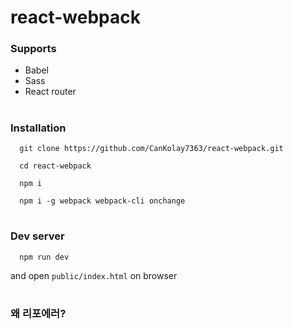 # react-webpack

### Supports
  
  - Babel
  - Sass
  - React router
  
#
### Installation
  
  ```
    git clone https://github.com/CanKolay7363/react-webpack.git
    
    cd react-webpack
    
    npm i
    
    npm i -g webpack webpack-cli onchange
  ```
  
#
### Dev server
  
  ```
    npm run dev
  ```
  
  and open `public/index.html` on browser
  
#

### 왜 리포에러? ###